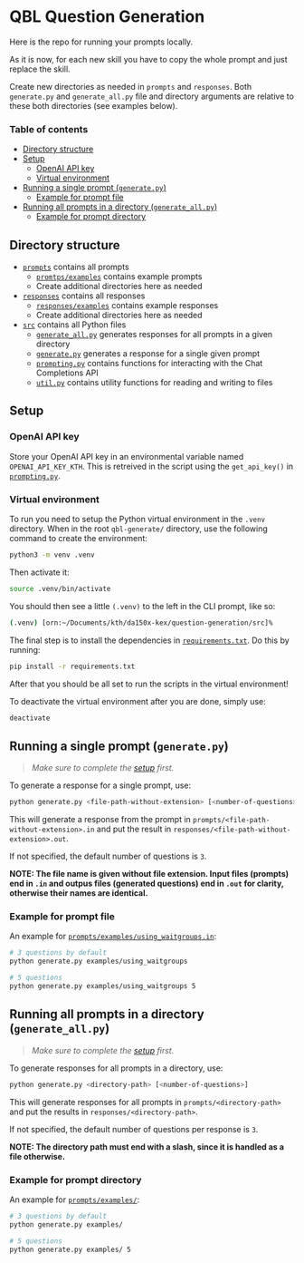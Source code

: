 # QBL Question Generation

Here is the repo for running your prompts locally.

As it is now, for each new skill you have to copy the whole prompt and just replace the skill.

Create new directories as needed in `prompts` and `responses`. Both `generate.py` and `generate_all.py` file and directory arguments are relative to these both directories (see examples below).

### Table of contents

- [Directory structure](#directory-structure)
- [Setup](#setup)
    - [OpenAI API key](#openai-api-key)
    - [Virtual environment](#virtual-environment)
- [Running a single prompt (`generate.py`)](#running-a-single-prompt-generatepy)
    - [Example for prompt file](#example-for-prompt-file)
- [Running all prompts in a directory (`generate_all.py`)](#running-all-prompts-in-a-directory-generate_allpy)
    - [Example for prompt directory](#example-for-prompt-directory)

## Directory structure

- [`prompts`](./prompts/) contains all prompts
    - [`promtps/examples`](./prompts/examples/) contains example prompts
    - Create additional directories here as needed
- [`responses`](./responses/) contains all responses
    - [`responses/examples`](./responses/examples/) contains example responses
    - Create additional directories here as needed
- [`src`](./src/) contains all Python files
    - [`generate_all.py`](./src/generate_all.py) generates responses for all prompts in a given directory
    - [`generate.py`](./src/generate.py) generates a response for a single given prompt
    - [`prompting.py`](./src/prompting.py) contains functions for interacting with the Chat Completions API
    - [`util.py`](./src/util.py) contains utility functions for reading and writing to files

## Setup

### OpenAI API key

Store your OpenAI API key in an environmental variable named `OPENAI_API_KEY_KTH`. This is retreived in the script using the `get_api_key()` in [`prompting.py`](./src/prompting.py).

### Virtual environment

To run you need to setup the Python virtual environment in the `.venv` directory. When in the root `qbl-generate/` directory, use the following command to create the environment:

```bash
python3 -m venv .venv
```
Then activate it:

```bash
source .venv/bin/activate
```

You should then see a little `(.venv)` to the left in the CLI prompt, like so:

```bash
(.venv) [orn:~/Documents/kth/da150x-kex/question-generation/src]%
```

The final step is to install the dependencies in [`requirements.txt`](requirements.txt). Do this by running:

```bash
pip install -r requirements.txt
```

After that you should be all set to run the scripts in the virtual environment!

To deactivate the virtual environment after you are done, simply use:

```bash
deactivate
```



## Running a single prompt (`generate.py`)

> *Make sure to complete the [setup](#setup) first.*

To generate a response for a single prompt, use:

```bash
python generate.py <file-path-without-extension> [<number-of-questions>]
```

This will generate a response from the prompt in `prompts/<file-path-without-extension>.in` and put the result in `responses/<file-path-without-extension>.out`.

If not specified, the default number of questions is `3`.

**NOTE: The file name is given without file extension. Input files (prompts) end in `.in` and outpus files (generated questions) end in `.out` for clarity, otherwise their names are identical.**

### Example for prompt file

An example for [`prompts/examples/using_waitgroups.in`](./prompts/examples/using_waitgroups.in):

```bash
# 3 questions by default
python generate.py examples/using_waitgroups

# 5 questions
python generate.py examples/using_waitgroups 5
```



## Running all prompts in a directory (`generate_all.py`)

> *Make sure to complete the [setup](#setup) first.*

To generate responses for all prompts in a directory, use:

```bash
python generate.py <directory-path> [<number-of-questions>]
```

This will generate responses for all prompts in `prompts/<directory-path>` and put the results in `responses/<directory-path>`.

If not specified, the default number of questions per response is `3`.

**NOTE: The directory path must end with a slash, since it is handled as a file otherwise.**

### Example for prompt directory

An example for [`prompts/examples/`](./prompts/examples/using_waitgroups.in):

```bash
# 3 questions by default
python generate.py examples/

# 5 questions
python generate.py examples/ 5
```
